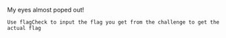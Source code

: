 My eyes almost poped out!

`Use flagCheck to input the flag you get from the challenge to get the actual flag`